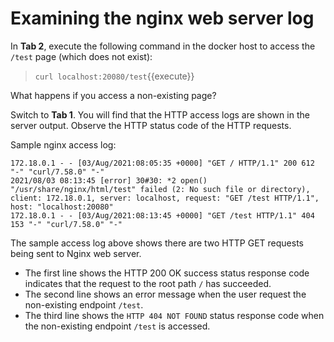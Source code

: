 # Examining the nginx web server log

In <b>Tab 2</b>, execute the following command in the docker host to access the `/test` page (which does not exist):

> `curl localhost:20080/test`{{execute}}

What happens if you access a non-existing page?

Switch to <b>Tab 1</b>. You will find that the HTTP access logs are shown in the server output. 
Observe the HTTP status code of the  HTTP requests.

Sample nginx access log:

```
172.18.0.1 - - [03/Aug/2021:08:05:35 +0000] "GET / HTTP/1.1" 200 612 "-" "curl/7.58.0" "-"
2021/08/03 08:13:45 [error] 30#30: *2 open() "/usr/share/nginx/html/test" failed (2: No such file or directory), client: 172.18.0.1, server: localhost, request: "GET /test HTTP/1.1", host: "localhost:20080"
172.18.0.1 - - [03/Aug/2021:08:13:45 +0000] "GET /test HTTP/1.1" 404 153 "-" "curl/7.58.0" "-"
```

The sample access  log above shows there are two HTTP GET requests being sent to Nginx web server. 
- The first line shows the HTTP 200 OK success status response code indicates that the request to the root path `/` has succeeded. 
- The second line shows an error message when the user request the non-existing endpoint `/test`.
- The third line shows the `HTTP 404 NOT FOUND` status response code when  the non-existing endpoint `/test` is accessed.